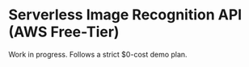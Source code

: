 # Serverless Image Recognition API (AWS Free-Tier)
Work in progress. Follows a strict $0-cost demo plan.
